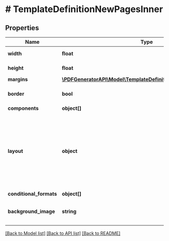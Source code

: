 # # TemplateDefinitionNewPagesInner

## Properties

Name | Type | Description | Notes
------------ | ------------- | ------------- | -------------
**width** | **float** | Page width in units | [optional]
**height** | **float** | Page height in units | [optional]
**margins** | [**\PDFGeneratorAPI\Model\TemplateDefinitionNewPagesInnerMargins**](TemplateDefinitionNewPagesInnerMargins.md) |  | [optional]
**border** | **bool** |  | [optional] [default to false]
**components** | **object[]** |  | [optional]
**layout** | **object** | Defines page specific layout which can differ from the main template layout (e.g page format, margins). | [optional]
**conditional_formats** | **object[]** |  | [optional]
**background_image** | **string** | Defines background image for the page. | [optional]

[[Back to Model list]](../../README.md#models) [[Back to API list]](../../README.md#endpoints) [[Back to README]](../../README.md)
